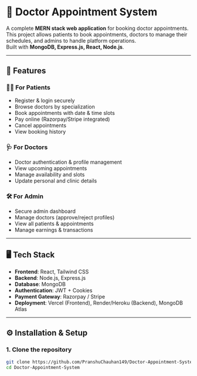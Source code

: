 # 🏥 Doctor Appointment System

A complete **MERN stack web application** for booking doctor appointments.  
This project allows patients to book appointments, doctors to manage their schedules, and admins to handle platform operations.  
Built with **MongoDB, Express.js, React, Node.js**.

---

## 🚀 Features

### 👨‍⚕️ For Patients
- Register & login securely  
- Browse doctors by specialization  
- Book appointments with date & time slots  
- Pay online (Razorpay/Stripe integrated)  
- Cancel appointments  
- View booking history  

### 🩺 For Doctors
- Doctor authentication & profile management  
- View upcoming appointments  
- Manage availability and slots  
- Update personal and clinic details  

### 🛠 For Admin
- Secure admin dashboard  
- Manage doctors (approve/reject profiles)  
- View all patients & appointments  
- Manage earnings & transactions  

---

## 🖥 Tech Stack
- **Frontend**: React, Tailwind CSS  
- **Backend**: Node.js, Express.js  
- **Database**: MongoDB  
- **Authentication**: JWT + Cookies  
- **Payment Gateway**: Razorpay / Stripe  
- **Deployment**: Vercel (Frontend), Render/Heroku (Backend), MongoDB Atlas  

---

## ⚙️ Installation & Setup

### 1. Clone the repository
```bash
git clone https://github.com/PranshuChauhan149/Doctor-Appointment-System.git
cd Doctor-Appointment-System
